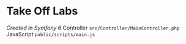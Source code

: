 # Take Off Labs
_Created in Symfony 6_
Controller `src/Controller/MainController.php`
JavaScript `public/scripts/main.js` 
